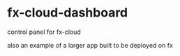 # fx-cloud-dashboard

control panel for fx-cloud

also an example of a larger app built to be deployed on fx
